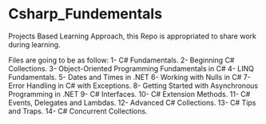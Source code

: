 # Csharp_Fundementals

Projects Based Learning Approach, this Repo is appropriated to share work during learning.

Files are going to be as follow: 
1- C# Fundamentals.
2- Beginning C# Collections.
3- Object-Oriented Programming Fundamentals in C#
4- LINQ Fundamentals.
5- Dates and Times in .NET
6- Working with Nulls in C#
7- Error Handling in C# with Exceptions.
8- Getting Started with Asynchronous Programming in .NET
9- C# Interfaces.
10- C# Extension Methods.
11- C# Events, Delegates and Lambdas.
12- Advanced C# Collections.
13- C# Tips and Traps.
14- C# Concurrent Collections.
